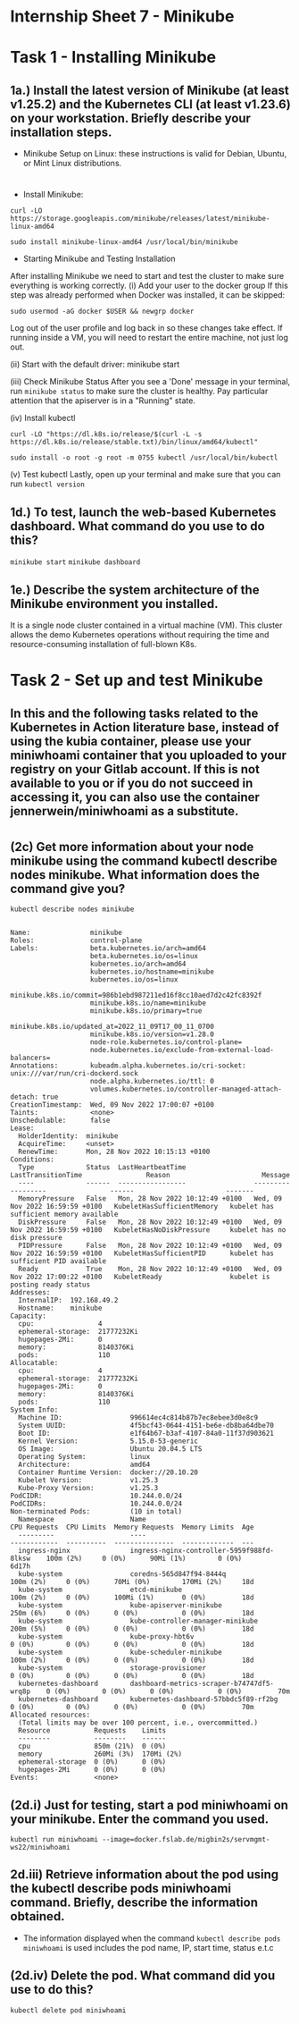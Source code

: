 # Internship Sheet 7 - Minikube

# Task 1 - Installing Minikube
## 1a.) Install the latest version of Minikube (at least v1.25.2) and the Kubernetes CLI (at least v1.23.6) on your workstation. Briefly describe your installation steps.

* Minikube Setup on Linux: these instructions is valid for Debian, Ubuntu, or Mint Linux distributions.
#

* Install Minikube:

`curl -LO https://storage.googleapis.com/minikube/releases/latest/minikube-linux-amd64`

`sudo install minikube-linux-amd64 /usr/local/bin/minikube`

* Starting Minikube and Testing Installation
  
After installing Minikube we need to start and test the cluster to make sure everything is working correctly.
(i) Add your user to the docker group
If this step was already performed when Docker was installed, it can be skipped:

`sudo usermod -aG docker $USER && newgrp docker`

Log out of the user profile and log back in so these changes take effect. If running inside a VM, you will need to restart the entire machine, not just log out.


(ii) Start with the default driver:
minikube start

(iii) Check Minikube Status
After you see a 'Done' message in your terminal, run `minikube status` to make sure the cluster is healthy. Pay particular attention that the apiserver is in a "Running" state.

(iv) Install kubectl

`curl -LO "https://dl.k8s.io/release/$(curl -L -s https://dl.k8s.io/release/stable.txt)/bin/linux/amd64/kubectl"`

`sudo install -o root -g root -m 0755 kubectl /usr/local/bin/kubectl`

(v) Test kubectl
Lastly, open up your terminal and make sure that you can run `kubectl version`


## 1d.) To test, launch the web-based Kubernetes dashboard. What command do you use to do this?
  `minikube start`
  `minikube dashboard`

## 1e.) Describe the system architecture of the Minikube environment you installed.
It is a single node cluster contained in a virtual machine (VM). This cluster allows the demo Kubernetes operations without requiring the time and resource-consuming installation of full-blown K8s.

# Task 2 - Set up and test Minikube

## In this and the following tasks related to the Kubernetes in Action literature base, instead of using the kubia container, please use your miniwhoami container that you uploaded to your registry on your Gitlab account. If this is not available to you or if you do not succeed in accessing it, you can also use the container jennerwein/miniwhoami as a substitute.
#
## (2c) Get more information about your node minikube using the command kubectl describe nodes minikube. What information does the command give you?
`kubectl describe nodes minikube`

```

Name:               minikube
Roles:              control-plane
Labels:             beta.kubernetes.io/arch=amd64
                    beta.kubernetes.io/os=linux
                    kubernetes.io/arch=amd64
                    kubernetes.io/hostname=minikube
                    kubernetes.io/os=linux
                    minikube.k8s.io/commit=986b1ebd987211ed16f8cc10aed7d2c42fc8392f
                    minikube.k8s.io/name=minikube
                    minikube.k8s.io/primary=true
                    minikube.k8s.io/updated_at=2022_11_09T17_00_11_0700
                    minikube.k8s.io/version=v1.28.0
                    node-role.kubernetes.io/control-plane=
                    node.kubernetes.io/exclude-from-external-load-balancers=
Annotations:        kubeadm.alpha.kubernetes.io/cri-socket: unix:///var/run/cri-dockerd.sock
                    node.alpha.kubernetes.io/ttl: 0
                    volumes.kubernetes.io/controller-managed-attach-detach: true
CreationTimestamp:  Wed, 09 Nov 2022 17:00:07 +0100
Taints:             <none>
Unschedulable:      false
Lease:
  HolderIdentity:  minikube
  AcquireTime:     <unset>
  RenewTime:       Mon, 28 Nov 2022 10:15:13 +0100
Conditions:
  Type             Status  LastHeartbeatTime                 LastTransitionTime                Reason                       Message
  ----             ------  -----------------                 ------------------                ------                       -------
  MemoryPressure   False   Mon, 28 Nov 2022 10:12:49 +0100   Wed, 09 Nov 2022 16:59:59 +0100   KubeletHasSufficientMemory   kubelet has sufficient memory available
  DiskPressure     False   Mon, 28 Nov 2022 10:12:49 +0100   Wed, 09 Nov 2022 16:59:59 +0100   KubeletHasNoDiskPressure     kubelet has no disk pressure
  PIDPressure      False   Mon, 28 Nov 2022 10:12:49 +0100   Wed, 09 Nov 2022 16:59:59 +0100   KubeletHasSufficientPID      kubelet has sufficient PID available
  Ready            True    Mon, 28 Nov 2022 10:12:49 +0100   Wed, 09 Nov 2022 17:00:22 +0100   KubeletReady                 kubelet is posting ready status
Addresses:
  InternalIP:  192.168.49.2
  Hostname:    minikube
Capacity:
  cpu:                4
  ephemeral-storage:  21777232Ki
  hugepages-2Mi:      0
  memory:             8140376Ki
  pods:               110
Allocatable:
  cpu:                4
  ephemeral-storage:  21777232Ki
  hugepages-2Mi:      0
  memory:             8140376Ki
  pods:               110
System Info:
  Machine ID:                 996614ec4c814b87b7ec8ebee3d0e8c9
  System UUID:                4f5bcf43-0644-4151-be6e-db8ba64dbe70
  Boot ID:                    e1f64b67-b3af-4107-84a0-11f37d903621
  Kernel Version:             5.15.0-53-generic
  OS Image:                   Ubuntu 20.04.5 LTS
  Operating System:           linux
  Architecture:               amd64
  Container Runtime Version:  docker://20.10.20
  Kubelet Version:            v1.25.3
  Kube-Proxy Version:         v1.25.3
PodCIDR:                      10.244.0.0/24
PodCIDRs:                     10.244.0.0/24
Non-terminated Pods:          (10 in total)
  Namespace                   Name                                         CPU Requests  CPU Limits  Memory Requests  Memory Limits  Age
  ---------                   ----                                         ------------  ----------  ---------------  -------------  ---
  ingress-nginx               ingress-nginx-controller-5959f988fd-8lksw    100m (2%)     0 (0%)      90Mi (1%)        0 (0%)         6d17h
  kube-system                 coredns-565d847f94-8444q                     100m (2%)     0 (0%)      70Mi (0%)        170Mi (2%)     18d
  kube-system                 etcd-minikube                                100m (2%)     0 (0%)      100Mi (1%)       0 (0%)         18d
  kube-system                 kube-apiserver-minikube                      250m (6%)     0 (0%)      0 (0%)           0 (0%)         18d
  kube-system                 kube-controller-manager-minikube             200m (5%)     0 (0%)      0 (0%)           0 (0%)         18d
  kube-system                 kube-proxy-hbt6v                             0 (0%)        0 (0%)      0 (0%)           0 (0%)         18d
  kube-system                 kube-scheduler-minikube                      100m (2%)     0 (0%)      0 (0%)           0 (0%)         18d
  kube-system                 storage-provisioner                          0 (0%)        0 (0%)      0 (0%)           0 (0%)         18d
  kubernetes-dashboard        dashboard-metrics-scraper-b74747df5-wrq8p    0 (0%)        0 (0%)      0 (0%)           0 (0%)         70m
  kubernetes-dashboard        kubernetes-dashboard-57bbdc5f89-rf2bg        0 (0%)        0 (0%)      0 (0%)           0 (0%)         70m
Allocated resources:
  (Total limits may be over 100 percent, i.e., overcommitted.)
  Resource           Requests    Limits
  --------           --------    ------
  cpu                850m (21%)  0 (0%)
  memory             260Mi (3%)  170Mi (2%)
  ephemeral-storage  0 (0%)      0 (0%)
  hugepages-2Mi      0 (0%)      0 (0%)
Events:              <none>

```

## (2d.i) Just for testing, start a pod miniwhoami on your minikube. Enter the command you used.

`kubectl run miniwhoami --image=docker.fslab.de/migbin2s/servmgmt-ws22/miniwhoami`

## 2d.iii) Retrieve information about the pod using the kubectl describe pods miniwhoami command. Briefly, describe the information obtained.
* The information displayed when the command `kubectl describe pods miniwhoami` is used includes the pod name, IP, start time, status e.t.c

## (2d.iv) Delete the pod. What command did you use to do this?

`kubectl delete pod miniwhoami`

